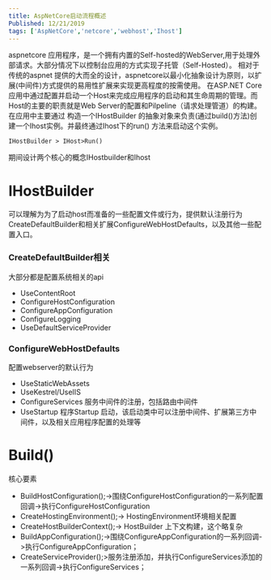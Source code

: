 ```yaml
---
title: AspNetCore启动流程概述
Published: 12/21/2019
tags: ['AspNetCore','netcore','webhost','Ihost']
---
```


aspnetcore 应用程序，是一个拥有内置的Self-hosted的WebServer,用于处理外部请求。大部分情况下以控制台应用的方式实现子托管（Self-Hosted）。
相对于传统的aspnet 提供的大而全的设计，aspnetcore以最小化抽象设计为原则，以扩展(中间件)方式提供的易用性扩展来实现更高程度的按需使用。
在ASP.NET Core应用中通过配置并启动一个Host来完成应用程序的启动和其生命周期的管理。而Host的主要的职责就是Web
Server的配置和Pilpeline（请求处理管道）的构建。
在应用中主要通过 构造一个IHostBuilder 的抽象对象来负责(通过build()方法)创建一个Ihost实例。并最终通过Ihost下的run()
方法来启动这个实例。

```
IHostBuilder > IHost>Run()
```

期间设计两个核心的概念IHostbuilder和Ihost

# IHostBuilder

可以理解为为了启动host而准备的一些配置文件或行为，提供默认注册行为CreateDefaultBuilder和相关扩展ConfigureWebHostDefaults，以及其他一些配置入口。

### CreateDefaultBuilder相关

大部分都是配置系统相关的api

- UseContentRoot
- ConfigureHostConfiguration
- ConfigureAppConfiguration
- ConfigureLogging
- UseDefaultServiceProvider

### ConfigureWebHostDefaults

配置webserver的默认行为

- UseStaticWebAssets
- UseKestrel/UseIIS
- ConfigureServices 服务中间件的注册，包括路由中间件
- UseStartup 程序Startup 启动，该启动类中可以注册中间件、扩展第三方中间件，以及相关应用程序配置的处理等

# Build()

核心要素

- BuildHostConfiguration();->围绕ConfigureHostConfiguration的一系列配置回调->执行ConfigureHostConfiguration
- CreateHostingEnvironment();-> HostingEnvironment环境相关配置
- CreateHostBuilderContext();-> HostBuilder 上下文构建，这个略复杂
- BuildAppConfiguration();->围绕ConfigureAppConfiguration的一系列回调->执行ConfigureAppConfiguration；
- CreateServiceProvider();>服务注册添加，并执行ConfigureServices添加的一系列回调->执行ConfigureServices；